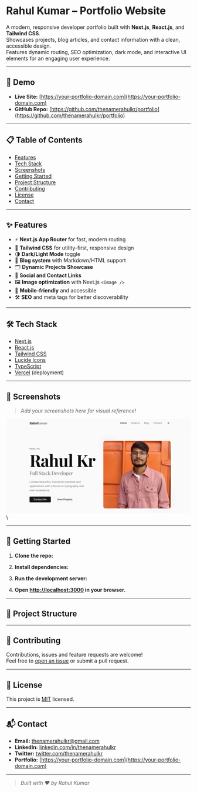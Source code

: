 # Rahul Kumar – Portfolio Website

A modern, responsive developer portfolio built with **Next.js**, **React.js**, and **Tailwind CSS**.  
Showcases projects, blog articles, and contact information with a clean, accessible design.  
Features dynamic routing, SEO optimization, dark mode, and interactive UI elements for an engaging user experience.

---

## 🚀 Demo

- **Live Site:** [https://your-portfolio-domain.com](https://your-portfolio-domain.com)
- **GitHub Repo:** [https://github.com/thenamerahulkr/portfolio](https://github.com/thenamerahulkr/portfolio)

---

## 📋 Table of Contents

- [Features](#features)
- [Tech Stack](#tech-stack)
- [Screenshots](#screenshots)
- [Getting Started](#getting-started)
- [Project Structure](#project-structure)
- [Contributing](#contributing)
- [License](#license)
- [Contact](#contact)

---

## ✨ Features

- ⚡️ **Next.js App Router** for fast, modern routing
- 🎨 **Tailwind CSS** for utility-first, responsive design
- 🌗 **Dark/Light Mode** toggle
- 📝 **Blog system** with Markdown/HTML support
- 🗂 **Dynamic Projects Showcase**
- 🔗 **Social and Contact Links**
- 🖼 **Image optimization** with Next.js `<Image />`
- 📱 **Mobile-friendly** and accessible
- 🛠 **SEO** and meta tags for better discoverability

---

## 🛠 Tech Stack

- [Next.js](https://nextjs.org/)
- [React.js](https://react.dev/)
- [Tailwind CSS](https://tailwindcss.com/)
- [Lucide Icons](https://lucide.dev/)
- [TypeScript](https://www.typescriptlang.org/)
- [Vercel](https://vercel.com/) (deployment)

---

## 📸 Screenshots

> _Add your screenshots here for visual reference!_

![alt text]({A08A5A7B-F8D8-43F7-A24F-E1FF9740041F}.png)\



---

## 🏁 Getting Started

1. **Clone the repo:**

2. **Install dependencies:**


3. **Run the development server:**

4. **Open [http://localhost:3000](http://localhost:3000) in your browser.**

---

## 📂 Project Structure


---

## 🤝 Contributing

Contributions, issues and feature requests are welcome!  
Feel free to [open an issue](https://github.com/thenamerahulkr/portfolio/issues) or submit a pull request.

---

## 📄 License

This project is [MIT](LICENSE) licensed.

---

## 📬 Contact

- **Email:** [thenamerahulkr@gmail.com](mailto:thenamerahulkr@gmail.com)
- **LinkedIn:** [linkedin.com/in/thenamerahulkr](https://www.linkedin.com/in/thenamerahulkr)
- **Twitter:** [twitter.com/thenamerahulkr](https://twitter.com/thenamerahulkr)
- **Portfolio:** [https://your-portfolio-domain.com](https://your-portfolio-domain.com)

---

> _Built with ❤️ by Rahul Kumar_
